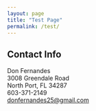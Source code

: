 ```yaml
---
layout: page
title: "Test Page"
permalink: /test/
---
```


## Contact Info ##
Don Fernandes  
3008 Greendale Road  
North Port, FL 34287  
603-371-2149  
donfernandes25@gmail.com  


<!-- 
This is the base Jekyll theme. You can find out more info about customizing your Jekyll theme, as well as basic Jekyll usage documentation at [jekyllrb.com](https://jekyllrb.com/)

You can find the source code for Minima at GitHub:
[jekyll][jekyll-organization] /
[minima](https://github.com/jekyll/minima)

You can find the source code for Jekyll at GitHub:
[jekyll][jekyll-organization] /
[jekyll](https://github.com/jekyll/jekyll)


[jekyll-organization]: https://github.com/jekyll
-->
